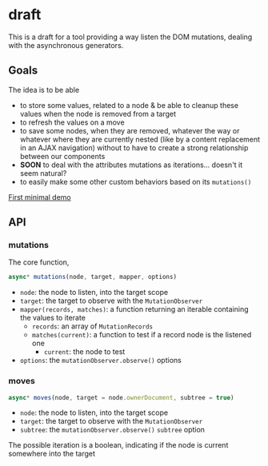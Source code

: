 # draft

This is a draft for a tool providing a way listen the DOM mutations, dealing with the asynchronous generators.


## Goals

The idea is to be able
* to store some values, related to a node & be able to cleanup these values when the node is removed from a target
* to refresh the values on a move
* to save some nodes, when they are removed, whatever the way or whatever where they are currently nested (like by a content replacement in an AJAX navigation) without to have to create a strong relationship between our components
* **SOON** to deal with the attributes mutations as iterations... doesn't it seem natural?
* to easily make some other custom behaviors based on its `mutations()`

[First minimal demo](https://lcfvs.github.io/draft/)

## API

### mutations

The core function,

```js
async* mutations(node, target, mapper, options)
```
* `node`: the node to listen, into the target scope
* `target`: the target to observe with the `MutationObserver`
* `mapper(records, matches)`: a function returning an iterable containing the values to iterate
  * `records`: an array of `MutationRecords`
  * `matches(current)`: a function to test if a record node is the listened one
    * `current`: the node to test
* `options`: the `mutationObserver.observe()` options


### moves

```js
async* moves(node, target = node.ownerDocument, subtree = true)
```
* `node`: the node to listen, into the target scope
* `target`: the target to observe with the `MutationObserver`
* `subtree`: the `mutationObserver.observe()` `subtree` option

The possible iteration is a boolean, indicating if the node is current somewhere into the target
